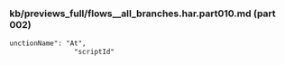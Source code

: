 ### kb/previews_full/flows__all_branches.har.part010.md (part 002)

```md
unctionName": "At",
                "scriptId"
```

```
